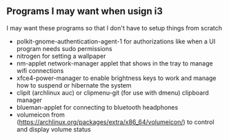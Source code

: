 ## Programs I may want when usign i3

I may want these programs so that I don't have to setup things from scratch

* polkit-gnome-authentication-agent-1 for authorizations like when a UI program needs sudo permissions
* nitrogen for setting a wallpaper
* nm-applet network-manager applet that shows in the tray to manage wifi connections
* xfce4-power-manager to enable brightness keys to work and manage how to suspend or hibernate the system
* clipit (archlinux auc) or clipmenu-git (for use with dmenu) clipboard manager
* blueman-applet for connecting to bluetooth headphones
* volumeicon from (https://archlinux.org/packages/extra/x86_64/volumeicon/) to control and display volume status
